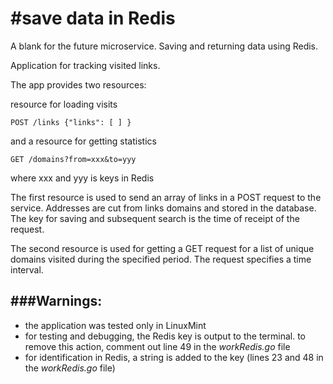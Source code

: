 #save data in Redis
==============

A blank for the future microservice. 
Saving and returning data using Redis.

Application for tracking visited links.

The app provides two resources:

resource for loading visits

	POST /links {"links": [ ] }

and a resource for getting statistics

	GET /domains?from=xxx&to=yyy
where xxx and yyy is keys in Redis

The first resource is used to send an array 
of links in a POST request to the service.
Addresses are cut from links
domains and stored in the database. 
The key for saving and subsequent search 
is the time of receipt of the request.

The second resource is used for getting 
a GET request for a list of unique domains
visited during the specified period.
The request specifies a time interval.

###Warnings:
----------
- the application was tested only in LinuxMint
- for testing and debugging, the Redis key is output to the terminal. 
to remove this action, comment out line 49 in the *workRedis.go* file
- for identification in Redis, a string is added to the key
(lines 23 and 48 in the *workRedis.go* file)